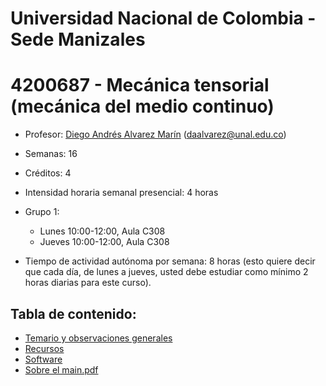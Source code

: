 # Universidad Nacional de Colombia - Sede Manizales
# 4200687 - Mecánica tensorial (mecánica del medio continuo)

- Profesor: [Diego Andrés Alvarez Marín](https://sites.google.com/site/diegoandresalvarezmarin/) (daalvarez@unal.edu.co)
- Semanas: 16
- Créditos: 4

- Intensidad horaria semanal presencial: 4 horas

- Grupo 1:
  - Lunes 10:00-12:00, Aula C308
  - Jueves 10:00-12:00, Aula C308

- Tiempo de actividad autónoma por semana: 8 horas (esto quiere decir que cada día, de lunes a jueves, usted debe estudiar como mínimo 2 horas diarias para este curso).

## Tabla de contenido:
- [Temario y observaciones generales](docs/01_-_temario.md)
- [Recursos](docs/02_-_recursos.md)
- [Software](docs/03_-_software.md)
- [Sobre el main.pdf](docs/04_-_main_pdf.md)

<!---
### WIKI para la corrección de los errores en el `main.pdf`: 
  * http://mecanicadesolidos.shoutwiki.com/
  * [Reglas de la WIKI](http://mecanicadesolidos.shoutwiki.com/wiki/Reglas_de_la_WIKI)
  * [Ejemplos de contribuciones a la WIKI](http://mecanicadesolidos.shoutwiki.com/wiki/Ejemplos_de_contribuciones_a_la_WIKI)
--->
